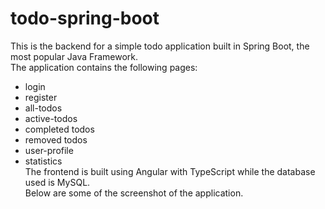# todo-spring-boot
This is the backend for a simple todo application built in Spring Boot, the most popular Java Framework.<br>
The application contains the following pages:<br>
* login
* register
* all-todos
* active-todos
* completed todos
* removed todos
* user-profile
* statistics<br>
The frontend is built using Angular with TypeScript while the database used is MySQL.<br>
Below are some of the screenshot of the application.<br>
